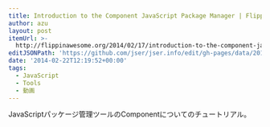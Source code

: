 ```yaml
---
title: Introduction to the Component JavaScript Package Manager | Flippin' Awesome
author: azu
layout: post
itemUrl: >-
  http://flippinawesome.org/2014/02/17/introduction-to-the-component-javascript-package-manager/
editJSONPath: 'https://github.com/jser/jser.info/edit/gh-pages/data/2014/02/index.json'
date: '2014-02-22T12:19:52+00:00'
tags:
  - JavaScript
  - Tools
  - 動画
---
```

JavaScriptパッケージ管理ツールのComponentについてのチュートリアル。

